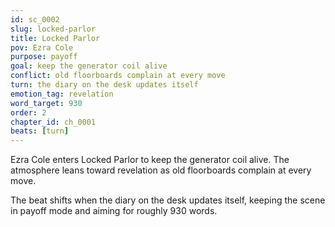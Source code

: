 ```yaml
---
id: sc_0002
slug: locked-parlor
title: Locked Parlor
pov: Ezra Cole
purpose: payoff
goal: keep the generator coil alive
conflict: old floorboards complain at every move
turn: the diary on the desk updates itself
emotion_tag: revelation
word_target: 930
order: 2
chapter_id: ch_0001
beats: [turn]
---
```

Ezra Cole enters Locked Parlor to keep the generator coil alive. The atmosphere leans toward revelation as old floorboards complain at every move.

The beat shifts when the diary on the desk updates itself, keeping the scene in payoff mode and aiming for roughly 930 words.
